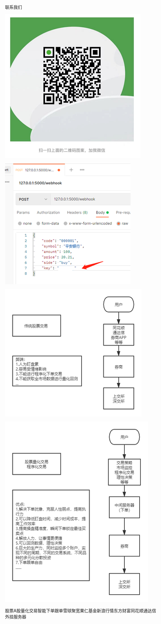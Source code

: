 
  联系我们  


![Image text](https://raw.githubusercontent.com/ak4stock/ths_tdx_stock_xueqiu_jukuan/main/contact.png)  


![Image text](https://raw.githubusercontent.com/ak4stock/ths_tdx_stock_xueqiu_jukuan/main/xiadan.png)    

![Image text](https://github.com/ak4stock/ths_tdx_stock_xueqiu_jukuan/raw/main/order1.png)  

![Image text](https://github.com/ak4stock/ths_tdx_stock_xueqiu_jukuan/raw/main/order2.png)



  
  
股票A股量化交易智能下单跟单雪球聚宽果仁基金新浪行情东方财富同花顺通达信外挂服务器
